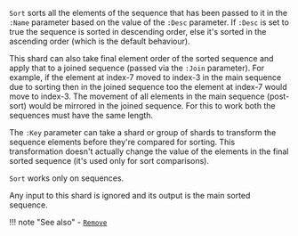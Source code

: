 `Sort` sorts all the elements of the sequence that has been passed to it in the `:Name` parameter based on the value of the `:Desc` parameter. If `:Desc` is set to true the sequence is sorted in descending order, else it's sorted in the ascending order (which is the default behaviour).

This shard can also take final element order of the sorted sequence and apply that to a joined sequence (passed via the `:Join` parameter). For example, if the element at index-7 moved to index-3 in the main sequence due to sorting then in the joined sequence too the element at index-7 would move to index-3. The movement of all elements in the main sequence (post-sort) would be mirrored in the joined sequence. For this to work both the sequences must have the same length.

The `:Key` parameter can take a shard or group of shards to transform the sequence elements before they're compared for sorting. This transformation doesn't actually change the value of the elements in the final sorted sequence (it's used only for sort comparisons).

`Sort` works only on sequences.

Any input to this shard is ignored and its output is the main sorted sequence.

!!! note "See also"
    - [`Remove`](../Remove)
